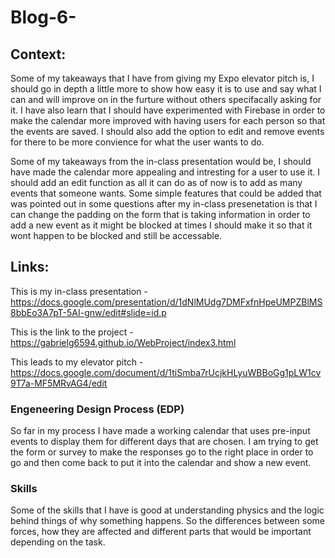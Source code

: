 # Blog-6-

## Context: 
Some of my takeaways that I have from giving my Expo elevator pitch is, I should go in depth a little more to show how easy it is to use and say what I can and will improve on in the furture without others specifacally asking for it. I have also learn that I should have experimented with Firebase in order to make the calendar more improved with having users for each person so that the events are saved. I should also add the option to edit and remove events for there to be more convience for what the user wants to do. 

Some of my takeaways from the in-class presentation would be, I should have made the calendar more appealing and intresting for a user to use it. I should add an edit function as all it can do as of now is to add as many events that someone wants. Some simple features that could be added that was pointed out in some questions after my in-class presenetation is that I can change the padding on the form that is taking information in order to add a new event as it might be blocked at times I should make it so that it wont happen to be blocked and still be accessable.

## Links:

This is my in-class presentation - https://docs.google.com/presentation/d/1dNlMUdg7DMFxfnHpeUMPZBlMS8bbEo3A7pT-5AI-gnw/edit#slide=id.p

This is the link to the project -  https://gabrielg6594.github.io/WebProject/index3.html

This leads to my elevator pitch - https://docs.google.com/document/d/1tiSmba7rUcjkHLyuWBBoGg1pLW1cv9T7a-MF5MRvAG4/edit


### Engeneering Design Process (EDP)

So far in my process I have made a working calendar that uses pre-input events to display them for different days that are chosen. I am trying to get the form or survey to make the responses go to the right place in order to go and then come back to put it into the calendar and show a new event.

### Skills

Some of the skills that I have is good at understanding physics and the logic behind things of why something happens. So the differences between some forces, how they are affected and different parts that would be important depending on the task.
